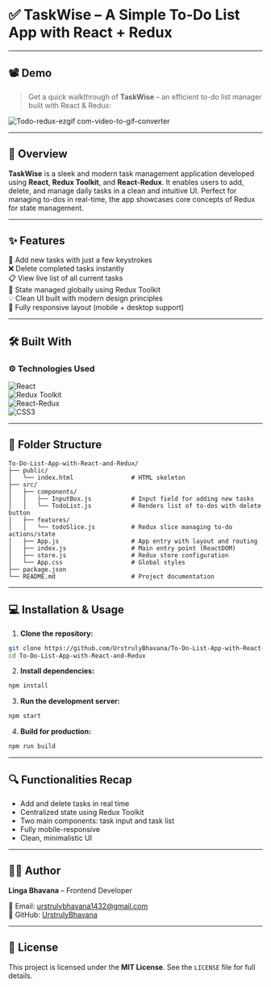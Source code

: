 # ✅ TaskWise – A Simple To-Do List App with React + Redux

---

## 📽️ Demo

> Get a quick walkthrough of **TaskWise** – an efficient to-do list manager built with React & Redux:

![Todo-redux-ezgif com-video-to-gif-converter](https://github.com/user-attachments/assets/3e89522a-680d-4489-9974-05e148f16061)

---

## 🧾 Overview

**TaskWise** is a sleek and modern task management application developed using **React**, **Redux Toolkit**, and **React-Redux**. It enables users to add, delete, and manage daily tasks in a clean and intuitive UI. Perfect for managing to-dos in real-time, the app showcases core concepts of Redux for state management.

---

## ✨ Features

📝 Add new tasks with just a few keystrokes  
❌ Delete completed tasks instantly  
📋 View live list of all current tasks  
🔄 State managed globally using Redux Toolkit  
💡 Clean UI built with modern design principles  
📱 Fully responsive layout (mobile + desktop support)  

---

## 🛠️ Built With

### ⚙️ Technologies Used

![React](https://img.shields.io/badge/-React-61DAFB?logo=react&logoColor=white&style=flat-square)  
![Redux Toolkit](https://img.shields.io/badge/-Redux_Toolkit-764ABC?logo=redux&logoColor=white&style=flat-square)  
![React-Redux](https://img.shields.io/badge/-React_Redux-593D88?logo=redux&logoColor=white&style=flat-square)  
![CSS3](https://img.shields.io/badge/-CSS3-1572B6?logo=css3&logoColor=white&style=flat-square)

---

## 📁 Folder Structure

```plaintext
To-Do-List-App-with-React-and-Redux/
├── public/
│   └── index.html                # HTML skeleton
├── src/
│   ├── components/
│   │   ├── InputBox.js           # Input field for adding new tasks
│   │   └── TodoList.js           # Renders list of to-dos with delete button
│   ├── features/
│   │   └── todoSlice.js          # Redux slice managing to-do actions/state
│   ├── App.js                    # App entry with layout and routing
│   ├── index.js                  # Main entry point (ReactDOM)
│   ├── store.js                  # Redux store configuration
│   └── App.css                   # Global styles
├── package.json
└── README.md                     # Project documentation
```

---

## 💻 Installation & Usage

1. **Clone the repository:**

```bash
git clone https://github.com/UrstrulyBhavana/To-Do-List-App-with-React-and-Redux.git
cd To-Do-List-App-with-React-and-Redux
```

2. **Install dependencies:**

```bash
npm install
```

3. **Run the development server:**

```bash
npm start
```

4. **Build for production:**

```bash
npm run build
```

---

## 🔍 Functionalities Recap

- Add and delete tasks in real time  
- Centralized state using Redux Toolkit  
- Two main components: task input and task list  
- Fully mobile-responsive  
- Clean, minimalistic UI  

---

## 🙋‍♀️ Author

**Linga Bhavana** – Frontend Developer  

📧 Email: [urstrulybhavana1432@gmail.com](mailto:urstrulybhavana1432@gmail.com)  
🐙 GitHub: [UrstrulyBhavana](https://github.com/UrstrulyBhavana)

---

## 📜 License

This project is licensed under the **MIT License**. See the `LICENSE` file for full details.
